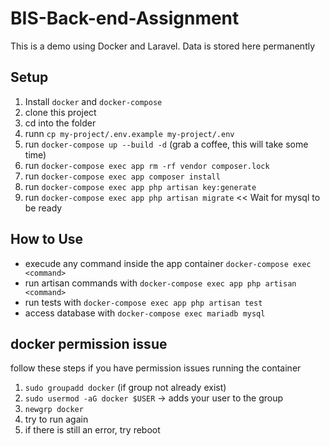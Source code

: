 # BIS-Back-end-Assignment

This is a demo using Docker and Laravel. Data is stored here permanently

## Setup

1. Install `docker` and `docker-compose`
2. clone this project
3. cd into the folder
4. runn `cp my-project/.env.example my-project/.env`
5. run `docker-compose up --build -d` (grab a coffee, this will take some time)
6. run `docker-compose exec app rm -rf vendor composer.lock`
7. run `docker-compose exec app composer install`
8. run `docker-compose exec app php artisan key:generate`
9. run `docker-compose exec app php artisan migrate` << Wait for mysql to be ready

## How to Use

- execude any command inside the app container `docker-compose exec <command>`
- run artisan commands with `docker-compose exec app php artisan <command>`
- run tests with `docker-compose exec app php artisan test`
- access database with `docker-compose exec mariadb mysql`

## docker permission issue

follow these steps if you have permission issues running the container

1. `sudo groupadd docker` (if group not already exist)
2. `sudo usermod -aG docker $USER` -> adds your user to the group
3. `newgrp docker`
4. try to run again
5. if there is still an error, try reboot
